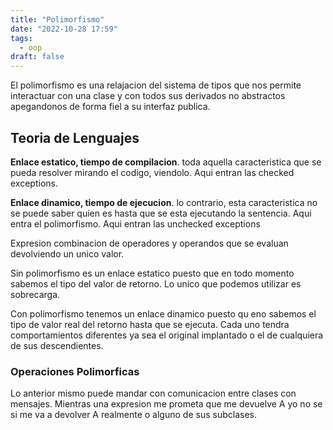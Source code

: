 ```yaml
---
title: "Polimorfismo"
date: "2022-10-28 17:59"
tags: 
  - oop
draft: false
---
```

El polimorfismo es una relajacion del sistema de tipos que nos permite interactuar con una clase y con todos sus derivados no abstractos apegandonos de forma fiel a su interfaz publica.

## Teoria de Lenguajes
**Enlace estatico, tiempo de compilacion**. toda aquella caracteristica que se pueda resolver mirando el codigo, viendolo. Aqui entran las checked exceptions.

**Enlace dinamico, tiempo de ejecucion**. lo contrario, esta caracteristica no se puede saber quien es hasta que se esta ejecutando la sentencia. Aqui entra el polimorfismo. Aqui entran las unchecked exceptions

Expresion combinacion de operadores y operandos que se evaluan devolviendo un unico valor.

Sin polimorfismo es un enlace estatico puesto que en todo momento sabemos el tipo del valor de retorno. Lo unico que podemos utilizar es sobrecarga.

Con polimorfismo tenemos un enlace dinamico puesto qu eno sabemos el tipo de valor real del retorno hasta que se ejecuta. Cada uno tendra comportamientos diferentes ya sea el original implantado o el de cualquiera de sus descendientes.

### Operaciones Polimorficas
Lo anterior mismo puede mandar con comunicacion entre clases con mensajes. Mientras una expresion me prometa que me devuelve A yo no se si me va a devolver A realmente o alguno de sus subclases.
